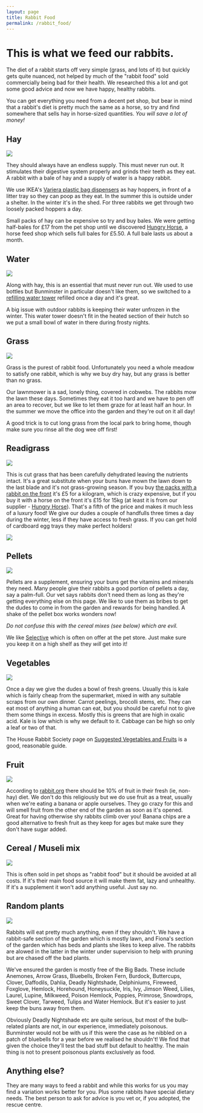```yaml
---
layout: page
title: Rabbit Food
permalink: /rabbit_food/
---
```


# This is what we feed our rabbits. 

The diet of a rabbit starts off very simple (grass, and lots of it) but quickly gets quite nuanced, not helped by much of the "rabbit food" sold commercially being bad for their health. We researched this a lot and got some good advice and now we have happy, healthy rabbits.

You can get everything you need from a decent pet shop, but bear in mind that a rabbit's diet is pretty much the same as a horse, so try and find somewhere that sells hay in horse-sized quantities. *You will save a lot of money!*

## Hay

![](/images/hayhopper.jpg)

They should always have an endless supply. This must never run out. It stimulates their digestive system properly and grinds their teeth as they eat. A rabbit with a bale of hay and a supply of water is a happy rabbit. 

We use IKEA's [Variera plastic bag dispensers](http://www.ikea.com/gb/en/products/kitchen-products/kitchen-organisers-shelves/variera-plastic-bag-dispenser-white-art-80010222/) as hay hoppers, in front of a litter tray so they can poop as they eat. In the summer this is outside under a shelter. In the winter it's in the shed. For three rabbits we get through two loosely packed hoppers a day. 

Small packs of hay can be expensive so try and buy bales. We were getting half-bales for £17 from the pet shop until we discovered [Hungry Horse](http://hungryhorse.org), a horse feed shop which sells full bales for £5.50. A full bale lasts us about a month. 

## Water

![](/images/water.jpg)

Along with hay, this is an essential that must never run out. We used to use bottles but Bunminster in particular doesn't like them, so we switched to a [refilling water tower](http://amzn.to/2FUBRrB) refilled once a day and it's great. 

A big issue with outdoor rabbits is keeping their water unfrozen in the winter. This water tower doesn't fit in the heated section of their hutch so we put a small bowl of water in there during frosty nights. 

## Grass

![](/images/grass.jpg)

Grass is the purest of rabbit food. Unfortunately you need a whole meadow to satisfy one rabbit, which is why we buy dry hay, but any grass is better than no grass. 

Our lawnmower is a sad, lonely thing, covered in cobwebs. The rabbits mow the lawn these days. Sometimes they eat it too hard and we have to pen off an area to recover, but we like to let them graze for at least half an hour. In the summer we move the office into the garden and they're out on it all day!

A good trick is to cut long grass from the local park to bring home, though make sure you rinse all the dog wee off first! 

## Readigrass

![](/images/readigrass.jpg)

This is cut grass that has been carefully dehydrated leaving the nutrients intact. It's a great substitute when your buns have mown the lawn down to the last blade and it's not grass-growing season. If you buy [the packs with a rabbit on the front](http://amzn.to/2ph4qW1) it's £5 for a kilogram, which is crazy expensive, but if you buy it with a horse on the front it's £15 for 15kg (at least it is from our supplier - [Hungry Horse](http://hungryhorse.org)). That's a fifth of the price and makes it much less of a luxury food! We give our dudes a couple of handfulls three times a day during the winter, less if they have access to fresh grass. If you can get hold of cardboard egg trays they make perfect holders! 

![](/images/readigrass_bag.jpg)

## Pellets

![](/images/selective-rip.jpg)

Pellets are a supplement, ensuring your buns get the vitamins and minerals they need. Many people give their rabbits a good portion of pellets a day, say a palm-full. Our vet says rabbits don't need them as long as they're getting everything else on this page. We like to use them as bribes to get the dudes to come in from the garden and rewards for being handled. A shake of the pellet box works wonders now! 

*Do not confuse this with the cereal mixes (see below) which are evil.*

We like [Selective](http://amzn.to/2FZaIUA) which is often on offer at the pet store. Just make sure you keep it on a high shelf as they *will* get into it! 

## Vegetables

![](/images/greens.jpg)

Once a day we give the dudes a bowl of fresh greens. Usually this is kale which is fairly cheap from the supermarket, mixed in with any suitable scraps from our own dinner. Carrot peelings, brocolli stems, etc. They can eat most of anything a human can eat, but you should be careful not to give them some things in excess. Mostly this is greens that are high in oxalic acid. Kale is low which is why we default to it. Cabbage can be high so only a leaf or two of that. 

The House Rabbit Society page on [Suggested Vegetables and Fruits](https://rabbit.org/suggested-vegetables-and-fruits-for-a-rabbit-diet/) is a good, reasonable guide.

## Fruit

![](/images/banana.jpg)

According to [rabbit.org](https://rabbit.org/suggested-vegetables-and-fruits-for-a-rabbit-diet/) there should be 10% of fruit in their fresh (ie, non-hay) diet. We don't do this religiously but we do use fruit as a treat, usually when we're eating a banana or apple ourselves. They go crazy for this and will smell fruit from the other end of the garden as soon as it's opened. Great for having otherwise shy rabbits climb over you! Banana chips are a good alternative to fresh fruit as they keep for ages but make sure they don't have sugar added. 

## Cereal / Museli mix

![](/images/bad-food.jpg)

This is often sold in pet shops as "rabbit food" but it should be avoided at all costs. If it's their main food source it will make them fat, lazy and unhealthy. If it's a supplement it won't add anything useful. Just say no.

## Random plants

![](/images/gardenplants.jpg)

Rabbits will eat pretty much anything, even if they shouldn't. We have a rabbit-safe section of the garden which is mostly lawn, and Fiona's section of the garden which has beds and plants she likes to keep alive. The rabbits are alowed in the latter in the winter under supervision to help with pruning but are chased off the bad plants. 

We've ensured the garden is mostly free of the Big Bads. These include Anemones, Arrow Grass, Bluebells, Broken Fern, Burdock, Buttercups, Clover, Daffodils, Dahlia, Deadly Nightshade, Delphiniums, Fireweed, Foxglove, Hemlock, Horehound, Honeysuckle, Iris, Ivy, Jimson Weed, Lilies, Laurel, Lupine, Milkweed, Poison Hemlock, Poppies, Primrose, Snowdrops, Sweet Clover, Tarweed, Tulips and Water Hemlock. But it's easier to just keep the buns away from them. 

Obviously Deadly Nightshade etc are quite serious, but most of the bulb-related plants are not, in our experience, immediately poisonous. Bunminster would not be with us if this were the case as he nibbled on a patch of bluebells for a year before we realised he shouldn't! We find that given the choice they'll test the bad stuff but default to healthy. The main thing is not to present poisonous plants exclusively as food. 

## Anything else?

They are many ways to feed a rabbit and while this works for us you may find a variation works better for you. Plus some rabbits have special dietary needs. The best person to ask for advice is you vet or, if you adopted, the rescue centre. 
